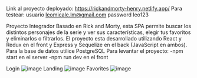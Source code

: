 Link al proyecto deployado: https://rickandmorty-henry.netlify.app/
Para testear:
usuario leomicale.lm@gmail.com
password leo123

Proyecto Integrador Basado en Rick and Morty, esta SPA permite buscar los distintos personajes de la serie y ver sus características, elegir tus favoritos y eliminarlos o filtrarlos. El proyecto esta desarrollado utilizando React y Redux en el front y Express y Sequelize en el back (JavaScript en ambos). Para la base de datos utilice PostgreSQL Para levantar el proyecto: -npm start en el server -npm run dev en el front

Login
![image](https://github.com/LeonardoEMicale/Rick-and-Morty-web/assets/124411705/fdac674a-700d-4a35-b399-3ff36247e37b)
Landing
![image](https://github.com/LeonardoEMicale/Rick-and-Morty-web/assets/124411705/517d6f87-4320-48aa-b357-b1c73904f224)
Favorites
![image](https://github.com/LeonardoEMicale/Rick-and-Morty-web/assets/124411705/8e681efa-ce89-4480-b72d-270eea19161e)
